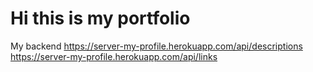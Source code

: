 # Hi this is my portfolio
My backend
https://server-my-profile.herokuapp.com/api/descriptions
https://server-my-profile.herokuapp.com/api/links
